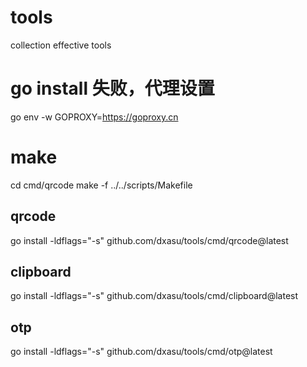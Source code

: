 # tools
collection effective tools

# go install 失败，代理设置
go env -w GOPROXY=https://goproxy.cn

# make
cd cmd/qrcode
make -f ../../scripts/Makefile

## qrcode
go install -ldflags="-s" github.com/dxasu/tools/cmd/qrcode@latest

## clipboard
go install -ldflags="-s" github.com/dxasu/tools/cmd/clipboard@latest

## otp
go install -ldflags="-s" github.com/dxasu/tools/cmd/otp@latest